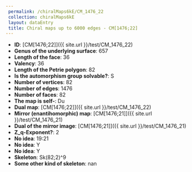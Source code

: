 ```yaml
--- 
 permalink: /chiralMaps6kE/CM_1476_22 
 collection: chiralMaps6kE
 layout: dataEntry
 title: Chiral maps up to 6000 edges - CM[1476;22]
---
```


- **ID**: [CM[1476;22]]({{ site.url }}/test/CM_1476_22)
- **Genus of the underlying surface**: 657
- **Length of the face**: 36
- **Valency**: 36
- **Length of the Petrie polygon**: 82
- **Is the automorphism group solvable?**: S
- **Number of vertices**: 82
- **Number of edges**: 1476
- **Number of faces**: 82
- **The map is self-**: Du
- **Dual map**: [CM[1476;22]]({{ site.url }}/test/CM_1476_22)
- **Mirror (enantihomorphic) map**: [CM[1476;21]]({{ site.url }}/test/CM_1476_21)
- **Dual of the mirror image**: [CM[1476;21]]({{ site.url }}/test/CM_1476_21)
- **Z_q-Exponent?**: 2
- **No idea**:  19:21
- **No idea**: Y
- **No idea**: Y
- **Skeleton**: Sk(82;2)^9
- **Some other kind of skeleton**: nan
